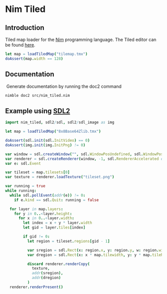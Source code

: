 # Nim Tiled
## Introduction

Tiled map loader for the [Nim](nim-lang.org) programming language. The Tiled editor can be found [here](https://www.mapeditor.org/).

```nim
let map = loadTiledMap("tilemap.tmx")
doAssert(map.width == 128)
```

## Documentation

​	Generate documentation by running the doc2 command

```bash
nimble doc2 src/nim_tiled.nim
```

## Example using [SDL2](https://github.com/Vladar4/sdl2_nim/blob/master/examples/ex201_textures.nim)

```nim
import nim_tiled, sdl2/sdl, sdl2/sdl_image as img

let map = loadTiledMap("8x8Base64Zlib.tmx")

doAssert(sdl.init(sdl.InitVideo) == 0)
doAssert(img.init(img.InitPng) != 0)

var window = sdl.createWindow("", sdl.WindowPosUndefined, sdl.WindowPosUndefined, 800, 600, 0)
var renderer = sdl.createRenderer(window, -1, sdl.RendererAccelerated or sdl.RendererPresentVsync)
var e: sdl.Event

var tileset = map.tilesets[0]
var texture = renderer.loadTexture("tileset.png")

var running = true
while running:
  while sdl.pollEvent(addr(e)) != 0:
    if e.kind == sdl.Quit: running = false

  for layer in map.layers:
    for y in 0..<layer.height:
      for x in 0..<layer.width:
        let index = x + y * layer.width
        let gid = layer.tiles[index]

        if gid != 0:
          let region = tileset.regions[gid - 1]

          var sregion = sdl.Rect(x: region.x, y: region.y, w: region.width, h: region.height)
          var dregion = sdl.Rect(x: x * map.tilewidth, y: y * map.tileheight, w: map.tilewidth, h: map.tileheight)

          discard renderer.renderCopy(
            texture,
            addr(sregion),
            addr(dregion)
          )
  renderer.renderPresent()
```

